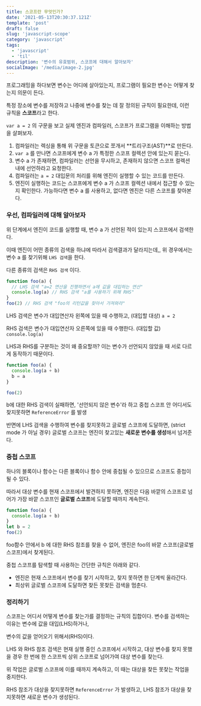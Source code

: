 ```yaml
---
title: 스코프란 무엇인가?
date: '2021-05-13T20:30:37.121Z'
template: 'post'
draft: false
slug: 'javascript-scope'
category: 'javascript'
tags:
  - 'javascript'
  - 'til'
description: '변수의 유효범위, 스코프에 대해서 알아보자'
socialImage: '/media/image-2.jpg'
---
```


프로그래밍을 하다보면 변수는 어디에 살아있는지, 프로그램이 필요한 변수는 어떻게 찾는지 의문이 든다.

특정 장소에 변수를 저장하고 나중에 변수를 찾는 데 잘 정의된 규칙이 필요한데, 이런 규칙을 **스코프**라고 한다.

`var a = 2` 의 구문을 보고 실제 엔진과 컴파일러, 스코프가 프로그램을 이해하는 방법을 살펴보자.

1. 컴파일러는 렉싱을 통해 위 구문을 토큰으로 쪼개서 **트리구조(AST)**로 만든다.
2. `var a` 를 만나면 스코프에게 변수 a 가 특정한 스코프 컬렉션 안에 있는지 묻는다.
3. 변수 a 가 존재하면, 컴파일러는 선언을 무시하고, 존재하지 않으면 스코프 컬렉션 내에 선언하라고 요청한다.
4. 컴파일러는 `a = 2` 대입문의 처리를 위해 엔진이 실행할 수 있는 코드를 만든다.
5. 엔진이 실행하는 코드는 스코프에게 변수 a 가 스코프 컬렉션 내에서 접근할 수 있는지 확인한다. 가능하다면 변수 a 를 사용하고, 없다면 엔진은 다른 스코프를 찾아본다.

### 우선, 컴파일러에 대해 알아보자

위 단계에서 엔진이 코드를 실행할 때, 변수 a 가 선언된 적이 있는지 스코프에서 검색한다.

이때 엔진이 어떤 종류의 검색을 하냐에 따라서 검색결과가 달라지는데,, 위 경우에서는 변수 a 를 찾기위해 `LHS 검색`을 한다.

다른 종류의 검색은 `RHS 검색` 이다.

```jsx
function foo(a) {
  // LHS 검색 "a=2 연산을 진행하면서 a에 값을 대입하는 연산"
  console.log(a) // RHS 검색 "a를 사용하기 위해 RHS"
}
foo(2) // RHS 검색 "foo의 리턴값을 찾아서 가져와라"
```

LHS 검색은 변수가 대입연산자 왼쪽에 있을 때 수행하고, (대입할 대상) `a = 2`

RHS 검색은 변수가 대입연산자 오른쪽에 있을 때 수행한다. (대입할 값) `console.log(a)`

LHS과 RHS를 구분하는 것이 왜 중요할까? 이는 변수가 선언되지 않았을 때 서로 다르게 동작하기 때문이다.

```jsx
function foo(a) {
  console.log(a + b)
  b = a
}

foo(2)
```

b에 대한 RHS 검색이 실패하면, '선언되지 않은 변수'라 하고 중첩 스코프 안 어디서도 찾지못하면 `ReferenceError` 를 발생

반면에 LHS 검색을 수행하여 변수를 찾지못하고 글로벌 스코프에 도달하면, (strict mode 가 아닐 경우) 글로벌 스코프는 엔진이 찾고있는 **새로운 변수를 생성**해서 넘겨준다.

### 중첩 스코프

하나의 블록이나 함수는 다른 블록이나 함수 안에 중첩될 수 있으므로 스코프도 중첩이 될 수 있다.

따라서 대상 변수를 현재 스코프에서 발견하지 못하면, 엔진은 다음 바깥의 스코프로 넘어가 가장 바깥 스코프인 **글로벌 스코프**에 도달할 때까지 계속한다.

```jsx
function foo(a) {
  console.log(a + b)
}
let b = 2
foo(2)
```

foo함수 안에서 b 에 대한 RHS 참조를 찾을 수 없어, 엔진은 foo의 바깥 스코프(글로벌 스코프)에서 찾게된다.

중첩 스코프를 탐색할 때 사용하는 간단한 규칙은 아래와 같다.

- 엔진은 현재 스코프에서 변수를 찾기 시작하고, 찾지 못하면 한 단계씩 올라간다.
- 최상위 글로벌 스코프에 도달하면 찾든 못찾든 검색을 멈춘다.

### 정리하기

스코프는 어디서 어떻게 변수를 찾는가를 결정하는 규칙의 집합이다. 변수를 검색하는 이유는 변수에 값을 대입(LHS)하거나,

변수의 값을 얻어오기 위해서(RHS)이다.

LHS 와 RHS 참조 검색은 현재 실행 중인 스코프에서 시작하고, 대상 변수를 찾지 못했을 경우 한 번에 한 스코프씩 상위 스코프로 넘어가여 대상 변수를 찾는다.

위 작업은 글로벌 스코프에 이를 때까지 계속하고, 이 때는 대상을 찾든 못찾는 작업을 중지한다.

RHS 참조가 대상을 찾지못하면 `ReferenceError` 가 발생하고, LHS 참조가 대상을 찾지못하면 새로운 변수가 생성된다.
